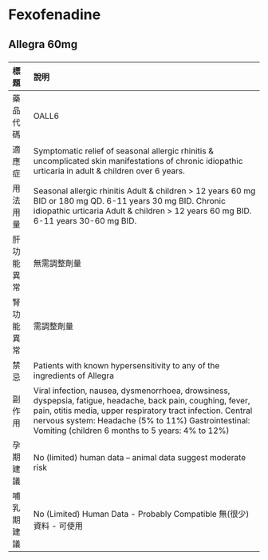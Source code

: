 # Fexofenadine

## Allegra 60mg

##### 

| 標題       | 說明                                                                                                                                                                                                                                                                                   |
|:-----------|:---------------------------------------------------------------------------------------------------------------------------------------------------------------------------------------------------------------------------------------------------------------------------------------|
| 藥品代碼   | OALL6                                                                                                                                                                                                                                                                                  |
| 適應症     | Symptomatic relief of seasonal allergic rhinitis & uncomplicated skin manifestations of chronic idiopathic urticaria in adult & children over 6 years.                                                                                                                                 |
| 用法用量   | Seasonal allergic rhinitis Adult & children > 12 years 60 mg BID or 180 mg QD. 6-11 years 30 mg BID. Chronic idiopathic urticaria Adult & children > 12 years 60 mg BID. 6-11 years 30-60 mg BID.                                                                                      |
| 肝功能異常 | 無需調整劑量                                                                                                                                                                                                                                                                           |
| 腎功能異常 | 需調整劑量                                                                                                                                                                                                                                                                             |
| 禁忌       | Patients with known hypersensitivity to any of the ingredients of Allegra                                                                                                                                                                                                              |
| 副作用     | Viral infection, nausea, dysmenorrhoea, drowsiness, dyspepsia, fatigue, headache, back pain, coughing, fever, pain, otitis media, upper respiratory tract infection. Central nervous system: Headache (5% to 11%) Gastrointestinal: Vomiting (children 6 months to 5 years: 4% to 12%) |
| 孕期建議   | No (limited) human data – animal data suggest moderate risk                                                                                                                                                                                                                            |
| 哺乳期建議 | No (Limited) Human Data - Probably Compatible 無(很少)資料 - 可使用                                                                                                                                                                                                                    |

